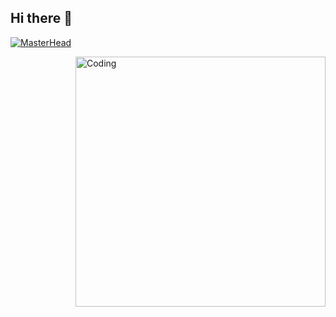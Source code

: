 ## Hi there 👋
[![MasterHead](https://tenor.com/view/stewie-dance-dancing-family-guy-gif-21521044)](https://github.com/arnab-mkj)
<!--
**arnab-mkj/arnab-mkj** is a ✨ _special_ ✨ repository because its `README.md` (this file) appears on your GitHub profile.

Here are some ideas to get you started:

- 🔭 I’m currently working on ...
- 🌱 I’m currently learning ...
- 👯 I’m looking to collaborate on ...
- 🤔 I’m looking for help with ...
- 💬 Ask me about ...
- 📫 How to reach me: ...
- 😄 Pronouns: ...
- ⚡ Fun fact: ...
-->

  <img align="right" alt="Coding" width="400" src="https://tenor.com/view/stewie-dance-dancing-family-guy-gif-21521044">
